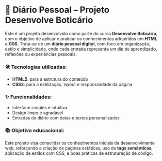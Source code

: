 # 📘 Diário Pessoal – Projeto Desenvolve Boticário

Este é um projeto desenvolvido como parte do curso **Desenvolve Boticário**, com o objetivo de aplicar e praticar os conhecimentos adquiridos em **HTML** e **CSS**.
Trata-se de um **diário pessoal digital**, com foco em organização, estilo e simplicidade, onde cada entrada representa um dia de aprendizado, reflexões ou experiências pessoais.

### 🛠 Tecnologias utilizadas:

* **HTML5**: para a estrutura do conteúdo
* **CSS3**: para a estilização, layout e responsividade da página

### ✨ Funcionalidades:

* Interface simples e intuitiva
* Design limpo e agradável
* Entradas de diário com datas e textos personalizados

### 📚 Objetivo educacional:

Este projeto visa consolidar os conhecimentos iniciais de desenvolvimento web, reforçando a criação de páginas estáticas, uso de **tags semânticas**, aplicação de estilos com CSS, e boas práticas de estruturação de código.

